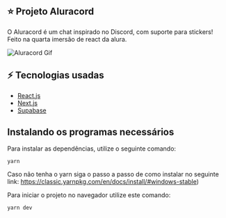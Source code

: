 ## ⭐ Projeto Aluracord

O Aluracord é um chat inspirado no Discord, com suporte para stickers! Feito na quarta imersão de react da alura.

<img src="github/aluracord.gif" alt="Aluracord Gif"/>

## ⚡ Tecnologias usadas
- [React.js](https://pt-br.reactjs.org/)
- [Next.js](https://nextjs.org/)
- [Supabase](https://supabase.com/)

## Instalando os programas necessários
Para instalar as dependências, utilize o seguinte comando:
```
yarn
```
Caso não tenha o yarn siga o passo a passo de como instalar no seguinte link: https://classic.yarnpkg.com/en/docs/install/#windows-stable)

Para iniciar o projeto no navegador utilize este comando:
```
yarn dev
```
